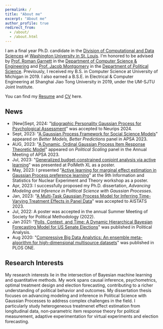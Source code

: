```yaml
---
permalink: /
title: "About me"
excerpt: "About me"
author_profile: true
redirect_from: 
  - /about/
  - /about.html
---
```


I am a final year Ph.D. candidate in the [Division of Computational and Data Sciences](https://datasciences.wustl.edu/) at [Washington University in St. Louis](https://wustl.edu/).  I'm honored to be advised by [Prof. Roman Garnett](https://www.cse.wustl.edu/~garnett/) in the [Department of Computer Science & Engineering](https://cse.wustl.edu/) and [Prof. Jacob Montgomery](https://sites.wustl.edu/montgomery/) in the [Department of Political Science](https://polisci.wustl.edu/). Previously, I received my B.S. in Computer Science at University of Michigan in 2019. I also earned a B.S.E. in Electrical & Computer Engineering at Shanghai Jiao Tong University in 2019, under the UM-SJTU Joint Institute. 

You can find my [Resume](https://yahoochen97.github.io/files/Resume_Yehu_Chen_Aug_2024.pdf) and [CV](https://yahoochen97.github.io/files/CV_Yehu_Chen_Jul_2024.pdf) here.                     

News
------
* [New]Sept, 2024: "[Idiographic Personality Gaussian Process for Psychological Assessment](https://yahoochen97.github.io/files/IPGP_NIPS24_preprint.pdf)" was accepted to Neurips 2024.
* Sept, 2023: "[A Gaussian Process Framework for Social Science Models](https://convention2.allacademic.com/one/apsa/apsa23/index.php?cmd=Online+Program+View+Paper&selected_paper_id=2051921&PHPSESSID=6uvgpom82oog4qg0l62418bq0l)" appeared on *Better Models, Better Predictions* panel in APSA 2023. 
* AUG, 2023: "[A Dynamic, Ordinal Gaussian Process Item Response Theoretic Model](https://convention2.allacademic.com/one/apsa/apsa23/index.php?cmd=Online+Program+View+Paper&selected_paper_id=2057133&PHPSESSID=6uvgpom82oog4qg0l62418bq0l)" appeared on *Political Scaling* panel in the Annual Meeting of APSA 2023. 
* Jul, 2023: "[Generalized budget-constrained conjoint analysis via active learning](https://yahoochen97.github.io/talks/2023-07-talk-4)" was presented at PolMeth XL as a poster.
* May, 2023: I presented "[Active learning for marginal effect estimation in Gaussian Process preference learning](https://indico.cern.ch/event/1223721/sessions/468781/)" at the 9th Information and Statistics for Nuclear Experiment and Theory workshop as a poster.
* Apr, 2023: I successfully proposed my Ph.D. dissertation, *Advancing Modeling and Inference in Political Science with Gaussian Processes*.
* Jan, 2023: "[A Multi-Task Gaussian Process Model for Inferring Time-Varying Treatment Effects in Panel Data](https://proceedings.mlr.press/v206/chen23d.html)" was accepted to AISTATS 2023.
* Jul, 2022: A poster was accepted in the annual Summer Meeting of Society for Political Methodology (2022).
* Jan 2021: "[Polls, Context, and Time: A Dynamic Hierarchical Bayesian Forecasting Model for US Senate Elections](https://www.cambridge.org/core/journals/political-analysis/article/abs/polls-context-and-time-a-dynamic-hierarchical-bayesian-forecasting-model-for-us-senate-elections/1833074B3BEBC0E36912FBFF3437A974)" was published in Political Analysis.
* Aug 2020: "[Compressive Big Data Analytics: An ensemble meta-algorithm for high-dimensional multisource datasets](https://journals.plos.org/plosone/article?id=10.1371/journal.pone.0228520)" was published in PLOS ONE.

Research Interests
------

My research interests lie in the intersection of Bayesian machine learning and quantitative methods. My work spans causal inference, psychometrics, optimal treatment design and election forecasting, contributing to a richer understanding of political behavior and outcomes. My dissertation thesis focuses on advancing modeling and inference in Political Science with Gaussian Processes to address complex challenges in the field. I particularly study heterogeneous treatmenet effect estimation from longitudinal data, non-parametric item response theory for political measurement, adaptive experimentation for virtual experiments and election forecasting.

